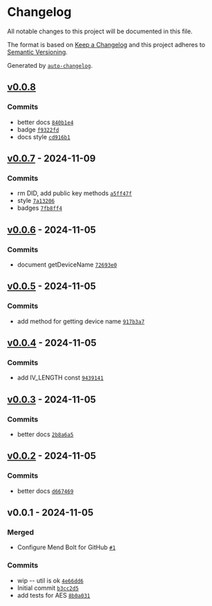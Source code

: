 # Changelog

All notable changes to this project will be documented in this file.

The format is based on [Keep a Changelog](https://keepachangelog.com/en/1.0.0/)
and this project adheres to [Semantic Versioning](https://semver.org/spec/v2.0.0.html).

Generated by [`auto-changelog`](https://github.com/CookPete/auto-changelog).

## [v0.0.8](https://github.com/bicycle-codes/keys/compare/v0.0.7...v0.0.8)

### Commits

- better docs [`840b1e4`](https://github.com/bicycle-codes/keys/commit/840b1e435ae5661ab29391737ab7bb26e79b618b)
- badge [`f9322fd`](https://github.com/bicycle-codes/keys/commit/f9322fde54e9780c4bf27ce05828ae4bf8402794)
- docs style [`cd916b1`](https://github.com/bicycle-codes/keys/commit/cd916b15407130d47ce1f3ca55e742d57689c55c)

## [v0.0.7](https://github.com/bicycle-codes/keys/compare/v0.0.6...v0.0.7) - 2024-11-09

### Commits

- rm DID, add public key methods [`a5ff47f`](https://github.com/bicycle-codes/keys/commit/a5ff47fe8147f10ad378ae8c80fe040ef33d5704)
- style [`7a13206`](https://github.com/bicycle-codes/keys/commit/7a132066634a1490419143b79d57a525d6b1915b)
- badges [`7fb8ff4`](https://github.com/bicycle-codes/keys/commit/7fb8ff4a7c3351f77b77e32826a47dcd97fff6cc)

## [v0.0.6](https://github.com/bicycle-codes/keys/compare/v0.0.5...v0.0.6) - 2024-11-05

### Commits

- document getDeviceName [`72693e0`](https://github.com/bicycle-codes/keys/commit/72693e0f6a873e7990862a04df7b6ebf4511c6bc)

## [v0.0.5](https://github.com/bicycle-codes/keys/compare/v0.0.4...v0.0.5) - 2024-11-05

### Commits

- add method for getting device name [`917b3a7`](https://github.com/bicycle-codes/keys/commit/917b3a76020d81a5695a9d319f30a9def4c8006f)

## [v0.0.4](https://github.com/bicycle-codes/keys/compare/v0.0.3...v0.0.4) - 2024-11-05

### Commits

- add IV_LENGTH const [`9439141`](https://github.com/bicycle-codes/keys/commit/9439141579d42962cd8f61589628e5cdd1a76712)

## [v0.0.3](https://github.com/bicycle-codes/keys/compare/v0.0.2...v0.0.3) - 2024-11-05

### Commits

- better docs [`2b8a6a5`](https://github.com/bicycle-codes/keys/commit/2b8a6a549c19cf2b7e4e3cf21b59139a2baef850)

## [v0.0.2](https://github.com/bicycle-codes/keys/compare/v0.0.1...v0.0.2) - 2024-11-05

### Commits

- better docs [`d667469`](https://github.com/bicycle-codes/keys/commit/d667469ae156e11e5f718a0646543b80eef0fac8)

## v0.0.1 - 2024-11-05

### Merged

- Configure Mend Bolt for GitHub [`#1`](https://github.com/bicycle-codes/keys/pull/1)

### Commits

- wip -- util is ok [`4e66dd6`](https://github.com/bicycle-codes/keys/commit/4e66dd6d0cb2db98229bb805318b5079bf27d907)
- Initial commit [`b3cc2d5`](https://github.com/bicycle-codes/keys/commit/b3cc2d5dc3c39259314a2251f9c56f9584c32ec3)
- add tests for AES [`8b0a031`](https://github.com/bicycle-codes/keys/commit/8b0a031362794ea92ca367c945a24541babc751b)
